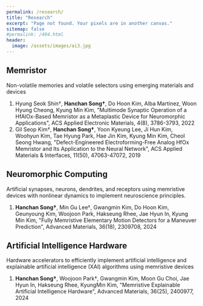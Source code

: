 ```yaml
---
permalink: /research/
title: "Research"
excerpt: "Page not found. Your pixels are in another canvas."
sitemap: false
#permalink: /404.html
header:
  image: /assets/images/ai3.jpg
---
```


## Memristor

Non-volatile memories and volatile selectors using emerging materials and devices

1. Hyung Seok Shin†, **Hanchan Song†**, Do Hoon Kim, Alba Martinez, Woon Hyung Cheong, Kyung Min Kim, "Multimode Synaptic Operation of a HfAlOx-Based Memristor as a Metaplastic Device for Neuromorphic Applications", ACS Applied Electronic Materials, 4(8), 3786-3793, 2022
2. Gil Seop Kim†, **Hanchan Song†**, Yoon Kyeung Lee, Ji Hun Kim, Woohyun Kim, Tae Hyung Park, Hae Jin Kim, Kyung Min Kim, Cheol Seong Hwang, "Defect-Engineered Electroforming-Free Analog HfOx Memristor and Its Application to the Neural Network", ACS Applied Materials & Interfaces, 11(50), 47063-47072, 2019

## Neuromorphic Computing

Artificial synapses, neurons, dendrites, and receptors using memristive devices with nonlinear dynamics to implement neuroscience principles.

1. **Hanchan Song†**, Min Gu Lee†, Gwangmin Kim, Do Hoon Kim, Geunyoung Kim, Woojoon Park, Hakseung Rhee, Jae Hyun In, Kyung Min Kim, "Fully Memristive Elementary Motion Detectors for a Maneuver Prediction", Advanced Materials, 36(18), 2309708, 2024

## Artificial Intelligence Hardware

Hardware accelerators to efficiently implement artificial intelligence and explainable artificial intelligence (XAI) algorithms using memristive devices

1. **Hanchan Song†**, Woojoon Park†, Gwangmin Kim, Moon Gu Choi, Jae Hyun In, Hakseung Rhee, KyungMin Kim, "Memristive Explainable Artificial Intelligence Hardware", Advanced Materials, 36(25), 2400977, 2024

